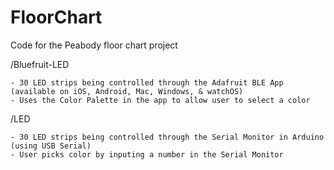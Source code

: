 # FloorChart
Code for the Peabody floor chart project


/Bluefruit-LED

    - 30 LED strips being controlled through the Adafruit BLE App (available on iOS, Android, Mac, Windows, & watchOS)
    - Uses the Color Palette in the app to allow user to select a color

/LED

    - 30 LED strips being controlled through the Serial Monitor in Arduino (using USB Serial)
    - User picks color by inputing a number in the Serial Monitor
